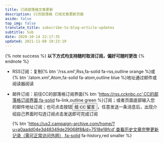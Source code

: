 ```yaml
---
title: 订阅部落格文章更新
description: CC的部落格 订阅文章更新页面
aside: false
top_img: false
translate_title: subscribe-to-blog-article-updates
subtitle: Sub
date: 2020-10-14 22:17:35
updated: 2021-11-08 19:23:19
---
```

{% note success %} **以下方式均支持随时取消订阅，偏好可随时更改** {% endnote %}

- RSS订阅：复制{% btn '/rss.xml',Rss,fa-solid fa-rss,outline orange %}或{% btn '/atom.xml',Atom,fa-solid fa-atom,outline blue %}地址通过邮件或阅读器阅读

- 邮件订阅：前往CC的部落格订阅界面{% btn 'https://rss.ccknbc.cc',CC的部落格订阅界面,fa-solid fa-link,outline green %}订阅；或者页面底部输入您的邮件地址订阅；也可点击按钮<button class="btn-beautify outline green small" id="chat_btn" type="button" title="给 CC 留言"><i class="fa-solid fa-sms"></i><span>给 CC 留言</span></button>，任意发送一条消息后，出现介绍自己界面时勾选订阅点击发送即可完成订阅 

  {% btn 'https://us2.campaign-archive.com/home/?u=a0aadd04e3d48349de29068f8&id=7518e18fcd',查看历史文章完整更新记录（需可正常访问外网）,fa-solid fa-history,red  smaller %}
